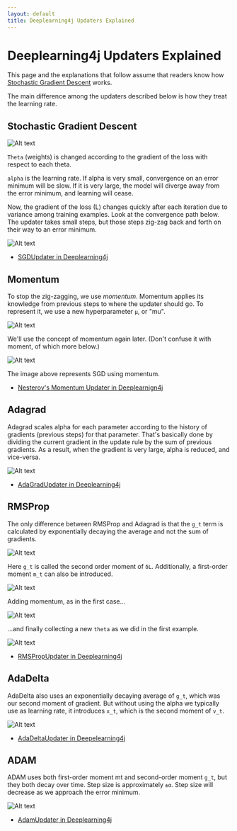```yaml
---
layout: default
title: Deeplearning4j Updaters Explained
---
```


# Deeplearning4j Updaters Explained

This page and the explanations that follow assume that readers know how [Stochastic Gradient Descent](../glossary.html#stochasticgradientdescent) works.

The main difference among the updaters described below is how they treat the learning rate. 

## Stochastic Gradient Descent

![Alt text](../img/updater_math1.png)

`Theta` (weights) is changed according to the gradient of the loss with respect to each theta.

`alpha` is the learning rate. If alpha is very small, convergence on an error minimum will be slow. If it is very large, the model will diverge away from the error minimum, and learning will cease.

Now, the gradient of the loss (L) changes quickly after each iteration due to variance among training examples. Look at the convergence path below. The updater takes small steps, but those steps zig-zag back and forth on their way to an error minimum.

![Alt text](../img/updater_1.png)

* [SGDUpdater in Deeplearning4j](https://github.com/deeplearning4j/deeplearning4j/blob/b585d6c1ae75e48e06db86880a5acd22593d3889/deeplearning4j-core/src/main/java/org/deeplearning4j/nn/updater/SgdUpdater.java)

## Momentum

To stop the zig-zagging, we use *momentum*. Momentum applies its knowledge from previous steps to where the updater should go. To represent it, we use a new hyperparameter `μ`, or "mu".

![Alt text](../img/updater_math2.png)

We'll use the concept of momentum again later. (Don't confuse it with moment, of which more below.)

![Alt text](../img/updater_2.png)

The image above represents SGD using momentum.

* [Nesterov's Momentum Updater in Deeplearnign4j](https://github.com/deeplearning4j/deeplearning4j/blob/b585d6c1ae75e48e06db86880a5acd22593d3889/deeplearning4j-core/src/main/java/org/deeplearning4j/nn/updater/NesterovsUpdater.java)

## Adagrad

Adagrad scales alpha for each parameter according to the history of gradients (previous steps) for that parameter. That's basically done by dividing the current gradient in the update rule by the sum of previous gradients. As a result, when the gradient is very large, alpha is reduced, and vice-versa.

![Alt text](../img/updater_math3.png)

* [AdaGradUpdater in Deeplearning4j](http://deeplearning4j.org/doc/org/deeplearning4j/nn/updater/AdaGradUpdater.html)

## RMSProp

The only difference between RMSProp and Adagrad is that the `g_t` term is calculated by exponentially decaying the average and not the sum of gradients.

![Alt text](../img/updater_math4.png)

Here `g_t` is called the second order moment of `δL`. Additionally, a first-order moment `m_t` can also be introduced.

![Alt text](../img/updater_math5.png)

Adding momentum, as in the first case...

![Alt text](../img/updater_math6.png)

...and finally collecting a new `theta` as we did in the first example.

![Alt text](../img/updater_math7.png)

* [RMSPropUpdater in Deeplearning4j](https://github.com/deeplearning4j/deeplearning4j/blob/b585d6c1ae75e48e06db86880a5acd22593d3889/deeplearning4j-core/src/main/java/org/deeplearning4j/nn/updater/RmsPropUpdater.java)

## AdaDelta

AdaDelta also uses an exponentially decaying average of `g_t`, which was our second moment of gradient. But without using the alpha we typically use as learning rate, it introduces `x_t`, which is the second moment of `v_t`. 

![Alt text](../img/updater_math8.png)

* [AdaDeltaUpdater in Deepelearning4j](http://deeplearning4j.org/doc/org/deeplearning4j/nn/updater/AdaDeltaUpdater.html)

## ADAM

ADAM uses both first-order moment mt and second-order moment `g_t`, but they both decay over time. Step size is approximately `±α`. Step size will decrease as we approach the error minimum.

![Alt text](../img/updater_math9.png)

* [AdamUpdater in Deeplearning4j](http://deeplearning4j.org/doc/org/deeplearning4j/nn/updater/AdamUpdater.html)
